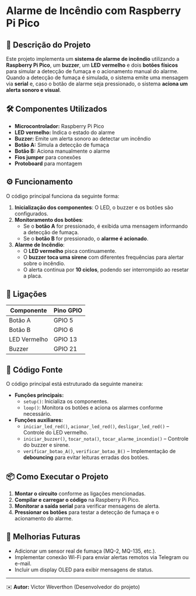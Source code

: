 # Alarme de Incêndio com Raspberry Pi Pico

## 📌 Descrição do Projeto
Este projeto implementa um **sistema de alarme de incêndio** utilizando a **Raspberry Pi Pico**, um **buzzer**, um **LED vermelho** e dois **botões físicos** para simular a detecção de fumaça e o acionamento manual do alarme. Quando a detecção de fumaça é simulada, o sistema emite uma mensagem via **serial** e, caso o botão de alarme seja pressionado, o sistema **aciona um alerta sonoro e visual**.

## 🛠️ Componentes Utilizados
- **Microcontrolador:** Raspberry Pi Pico
- **LED vermelho:** Indica o estado do alarme
- **Buzzer:** Emite um alerta sonoro ao detectar um incêndio
- **Botão A:** Simula a detecção de fumaça
- **Botão B:** Aciona manualmente o alarme
- **Fios jumper** para conexões
- **Protoboard** para montagem

## ⚙️ Funcionamento
O código principal funciona da seguinte forma:
1. **Inicialização dos componentes**: O LED, o buzzer e os botões são configurados.
2. **Monitoramento dos botões**:
   - Se o **botão A** for pressionado, é exibida uma mensagem informando a detecção de fumaça.
   - Se o **botão B** for pressionado, o **alarme é acionado**.
3. **Alarme de Incêndio**:
   - O **LED vermelho** pisca continuamente.
   - O **buzzer toca uma sirene** com diferentes frequências para alertar sobre o incêndio.
   - O alerta continua por **10 ciclos**, podendo ser interrompido ao resetar a placa.

## 🔌 Ligações
| Componente    | Pino GPIO |
|--------------|----------|
| Botão A      | GPIO 5   |
| Botão B      | GPIO 6   |
| LED Vermelho | GPIO 13  |
| Buzzer       | GPIO 21  |

## 📜 Código Fonte
O código principal está estruturado da seguinte maneira:
- **Funções principais:**
  - `setup()`: Inicializa os componentes.
  - `loop()`: Monitora os botões e aciona os alarmes conforme necessário.
- **Funções auxiliares:**
  - `iniciar_led_red()`, `acionar_led_red()`, `desligar_led_red()` – Controle do LED vermelho.
  - `iniciar_buzzer()`, `tocar_nota()`, `tocar_alarme_incendio()` – Controle do buzzer e sirene.
  - `verificar_botao_A()`, `verificar_botao_B()` – Implementação de **debouncing** para evitar leituras erradas dos botões.

## 📦 Como Executar o Projeto
1. **Montar o circuito** conforme as ligações mencionadas.
2. **Compilar e carregar o código** na Raspberry Pi Pico.
3. **Monitorar a saída serial** para verificar mensagens de alerta.
4. **Pressionar os botões** para testar a detecção de fumaça e o acionamento do alarme.

## 🔧 Melhorias Futuras
- Adicionar um sensor real de fumaça (MQ-2, MQ-135, etc.).
- Implementar conexão Wi-Fi para enviar alertas remotos via Telegram ou e-mail.
- Incluir um display OLED para exibir mensagens de status.

---

✉️ **Autor:** Victor Weverthon (Desenvolvedor do projeto)

